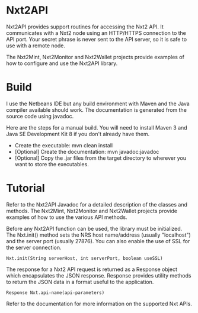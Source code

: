 Nxt2API
=======

Nxt2API provides support routines for accessing the Nxt2 API.  It communicates with a Nxt2 node using an HTTP/HTTPS connection to the API port.  Your secret phrase is never sent to the API server, so it is safe to use with a remote node.

The Nxt2Mint, Nxt2Monitor and Nxt2Wallet projects provide examples of how to configure and use the Nxt2API library.


Build
=====

I use the Netbeans IDE but any build environment with Maven and the Java compiler available should work.  The documentation is generated from the source code using javadoc.

Here are the steps for a manual build.  You will need to install Maven 3 and Java SE Development Kit 8 if you don't already have them.

  - Create the executable: mvn clean install
  - [Optional] Create the documentation: mvn javadoc:javadoc
  - [Optional] Copy the .jar files from the target directory to wherever you want to store the executables.

  
Tutorial
========

Refer to the Nxt2API Javadoc for a detailed description of the classes and methods.  The Nxt2Mint, Nxt2Monitor and Nxt2Wallet projects provide examples of how to use the various API methods.

Before any Nxt2API function can be used, the library must be initialized.  The Nxt.init() method sets the NRS host name/address (usually "localhost") and the server port (usually 27876).  You can also enable the use of SSL for the server connection.

    Nxt.init(String serverHost, int serverPort, boolean useSSL)     
    
The response for a Nxt2 API request is returned as a Response object which encapsulates the JSON response.  Response provides utility methods to return the JSON data in a format useful to the application.

    Response Nxt.api-name(api-parameters)   

Refer to the documentation for more information on the supported Nxt APIs.

